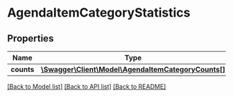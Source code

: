 # AgendaItemCategoryStatistics

## Properties
Name | Type | Description | Notes
------------ | ------------- | ------------- | -------------
**counts** | [**\Swagger\Client\Model\AgendaItemCategoryCounts[]**](AgendaItemCategoryCounts.md) |  | [optional] 

[[Back to Model list]](../README.md#documentation-for-models) [[Back to API list]](../README.md#documentation-for-api-endpoints) [[Back to README]](../README.md)


